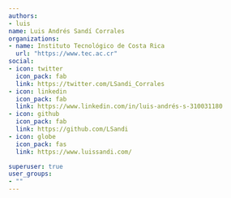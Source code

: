 ```yaml
---
authors:
- luis
name: Luis Andrés Sandí Corrales
organizations:
- name: Instituto Tecnológico de Costa Rica
  url: "https://www.tec.ac.cr"
social:
- icon: twitter
  icon_pack: fab
  link: https://twitter.com/LSandi_Corrales
- icon: linkedin
  icon_pack: fab
  link: https://www.linkedin.com/in/luis-andrés-s-310031180
- icon: github
  icon_pack: fab
  link: https://github.com/LSandi
- icon: globe
  icon_pack: fas
  link: https://www.luissandi.com/

superuser: true
user_groups:
- ""
---
```


